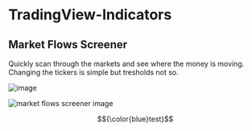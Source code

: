 # TradingView-Indicators
## Market Flows Screener
Quickly scan through the markets and see where the money is moving. Changing the tickers is simple but tresholds not so.

![image](https://github.com/mirbyte/TradingView-Indicators/assets/83219244/3435149a-4b89-4089-a0c8-3ea606976527)


![market flows screener image](https://github.com/mirbyte/TradingView-Indicators/assets/83219244/cd1a3e9d-03ea-4243-a53f-e8cd69cdeede)





$${\color{blue}test}$$
